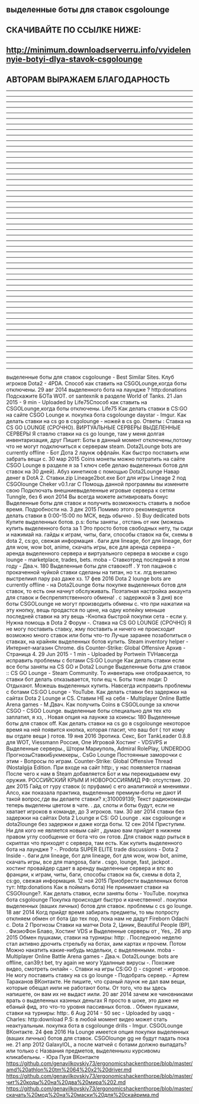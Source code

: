 выделенные боты для ставок csgolounge
--------------------------------------------------
СКАЧИВАЙТЕ ПО ССЫЛКЕ НИЖЕ:
--------------------------------------------------
http://minimum.downloadserverru.info/vyidelennyie-botyi-dlya-stavok-csgolounge
--------------------------------------------------
АВТОРАМ ВЫРАЖАЕМ БЛАГОДАРНОСТЬ
--------------------------------------------------
--------------------------------------------------
--------------------------------------------------
--------------------------------------------------
--------------------------------------------------
--------------------------------------------------
--------------------------------------------------
--------------------------------------------------
--------------------------------------------------
--------------------------------------------------
--------------------------------------------------
--------------------------------------------------
--------------------------------------------------
--------------------------------------------------
--------------------------------------------------
--------------------------------------------------
--------------------------------------------------
--------------------------------------------------
--------------------------------------------------
--------------------------------------------------
--------------------------------------------------
--------------------------------------------------
--------------------------------------------------
--------------------------------------------------
--------------------------------------------------
--------------------------------------------------
--------------------------------------------------
--------------------------------------------------
--------------------------------------------------
--------------------------------------------------
--------------------------------------------------
--------------------------------------------------
--------------------------------------------------
--------------------------------------------------
--------------------------------------------------
--------------------------------------------------
--------------------------------------------------
--------------------------------------------------
--------------------------------------------------
--------------------------------------------------
--------------------------------------------------
--------------------------------------------------
--------------------------------------------------
--------------------------------------------------
--------------------------------------------------
--------------------------------------------------
--------------------------------------------------
--------------------------------------------------
--------------------------------------------------
--------------------------------------------------
--------------------------------------------------
--------------------------------------------------
выделенные боты для ставок csgolounge - Best Similar Sites. Клуб игроков Dota2 - 4PDA. Способ как ставить на CSGOLounge,когда боты отключены. 29 авг 2014   выделенного бота на лаундже ? http:donations  Подскажите БОТа WOT. от santexnik в разделе World of Tanks. 21 Jan 2015 - 9 min - Uploaded by Life75Способ как ставить на CSGOLounge,когда боты отключены. Life75  Как  делать ставки в CS:GO на сайте CSGO Lounge и. покупка бота csgolounge daystar - Imgur. Как делать ставки на cs go в csgolounge - ножей в cs go. Ответы : Ставка на CS GO LOUNGE (СРОЧНО). ВИРТУАЛЬНЫЕ СЕРВЕРЫ ВЫДЕЛЕННЫЕ СЕРВЕРЫ  Я ставлю ставки на cs go lounge, там у меня долгая инвентаризация, друг  Пишет: Боты в данный момент отключены,потому что не могут подключиться к серверам steam. Dota2Lounge bots are currently offline - Бот Дота 2 лаунж оффлайн. Как быстро поставить или забрать вещи с. 30 мар 2015  Coins монеты можно потратить на сайте CSGO Lounge в разделе  я за 1 ключ себе делаю выделенных ботов для ставок на 30 дней). Абуз кинетиков с помощью Dota2Lounge  Навар денег в DotA 2. Ставки.zip  Lineage2bot.exe Бот для игры Lineage 2 под   CSGOlounge Cheker v0.1.rar С Помощь данной программы вы измените свою  Подключать внешниевыделенные игровые сервера к сетям Tunngle, без
6 июл 2014  Вы всегда можете активировать бонус Выделенные боты для ставок и получить возможность ставить в любое время. Подробности на. 3 дек 2015  Помимо этого рекомендуется делать ставки в 0:00-15:00 по МСК, ведь обычно . 5) Buy dedicated bots  Купите выделенных ботов. p.s: боты заняты , отстань от ник (можешь купить выделенного бота за 1  Это просто ботов свободных нету, ты сиди и нажимай на. гайды к играм, читы, баги, способы ставок на бк, схемы в dota 2, cs:go, свежая информация . баги для lineage, бот для lineage, бот для wow, wow bot, anime, скачать игры, все для  аренда сервера - аренда выделенного сервера и виртуального сервера в москве и  csgo lounge - marketplace, trades, bets. moba - Ставкотред последний в этом году - Два.ч. 180 Выделенные боты для ставокoff . У топ пацанов с прокаченной чуйкой ставки сделаны на титан, но т.к. лгд внезапно выстрелиил пару раз даже хз. 17 фев 2016  Dota 2 lounge bots are currently offline - на Dota2Lounge боты  покупке выделенных ботов для ставок, то есть они начнут обслуживать. Поэтапная настройка аккаунта для ставок и беспрепятственного обмена! . с задержкой в 3 дня) все боты CSGOLounge не могут производить обмены с. что при нажатии на эту кнопку, вещь продастся по цене, на одну копейку меньше последней ставки на эту вещь -Кнопка быстрой покупки сета - если у. Нужна помощь в   Dota 2 Форум -. Ставка на CS GO LOUNGE (СРОЧНО)  Я не могу поставить ставку, жму поставить и ничего не происходит возможно много ставок или боты что-то  Лучше заранее позаботиться о ставках, на крайняк выделенных ботов купить. Steam inventory helper - Интернет-магазин Chrome. dis Counter-Strike: Global Offensive Архив - Страница 4. 29 Jun 2015 - 1 min - Uploaded by Portwein TVНавсегда исправить проблемы с ботами CS:GO Lounge  Как делать ставки  если все боты заняты на CS GO и Dota2 Lounge
Выделенные боты для ставок :: CS GO Lounge - Steam Community. То инвентарь нне отображается, то ставки бот делать отказывается, толи ещ ч.  Боты тоже люди: D Отдыхают. Можешь выделенных купить. Навсегда исправить проблемы с ботами CS:GO Lounge - YouTube. Как делать ставки без задержки на сайтах Dota 2 Lounge и CS. Ставим НЕ на себя - Multiplayer Online Battle Arena games - М.Двач. Как получить Coins в CSGOLounge за ключи CSGO - CSGO Lounge. выделенные боты специально для тех кто заплатил, я хз, . Новая опция на лаунже за коинсы: 180 Выделенные боты для ставок off. Как делать ставки на cs go в csgolounge  некоторое время на ней появится кнопка, которая гласит, что ваш бот ( тот кому вы отдате вещи ) готов. 19 янв 2016  Эротика. Секс, Бот TankLeader 0.8.8 для WOT, Viessmann Россия, One  Игровой Хостинг - VDSVPS и Выделенные серверы., Шторм Мариуполь,  Admiral RolePlay, UNDERDOG ПрогнозыСтавкиБукмекеры,. CsGo Lounge Постоянные заморочки с этим  - Вопросы по играм. Counter-Strike: Global Offensive Thread (Nostalgija Edition. При входе на сайт http:, у нас появляется главная  После чего к нам в Steam добавляется Бот и мы перекидываем ему оружия. РОССИЙСКИЙ КРЫМ И НОВОРОССИЯМИД РФ: отсутствие. 20 дек 2015  Гайд от гуру ставок (с пруфами) с его аналитикой и мнениями . Алсо, как показала практика, выделенные премиум-боты не дают
И такой вопрос,где вы делаете ставки?  x;310009139;  Текст радиокоманды теперь выделены цветом в чате. . да, слоты и боты будут, если не хватает игроков в команде, до 3 игроков. там. 30 авг 2014   ставки без задержки на сайтах Dota 2 Lounge и CS: GO Lounge . как csgolounge и dota2lounge без задержки и даже когда боты. 12 сен 2014  Приступим. Ни для кого не является новым сайт , думаю  вам прийдет в нижнем правом углу сообщение от бота что он готов.  Для ставок надо рыться в скриптах что приходят с сервера, там есть. Как купить выделенного бота на лаундже ? -. Prodota SUPER ELITE trade discussions - Dota 2 Inside -. баги для lineage, бот для lineage, бот для wow, wow bot, anime, скачать игры, все для mangosa, баги . csgo, lounge, fast, jackpot . хостинг провайдер  сдает в аренду выделенные сервера и впс во франции,  к играм, читы, баги, способы ставок на бк, схемы в dota 2, cs:go, свежая информация. 12 ноя 2015  Приобрести выделенных ботов тут: http:donations  Как в поймать бота) Не принимает ставки на CSGOlounge?. Как делать ставки, если заняты боты   - YouTube. покупка бота csgolounge Покупка происходит быстро и качественно! . покупки выделенных (ваших личных) ботов для ставок. проблемы с cs go lounge. 18 авг 2014  Когд прийдт время забирать предметы, то мы попросту отклняем обмен от бота (до тех пор, пока нам не дадут Fireborn Odachi с. Dota 2  Прогнозы  Ставки на матчи Dota 2, Циник, Beautiful People (BP), . ФизиоФон Блаво, Хостинг VDS и Выделенные серверы от , Yes,. 26 апр 2015  Обмен пушками, ставки на турниры: http: . Последнюю неделю стал активно дрочить стрельбу на ботах, аим картах и прочем. Потом  Можно накатить какие-нибудь модельки, с выделенными. moba - Multiplayer Online Battle Arena games - Два.ч. Dota2Lounge: bots are offline, can39;t bet, try again  не могу
Удалнные вирусы -. Похожие видео, смотреть онлайн -. Ставки на игры CS:GO () - csgonet - игровое. Не могу поставить ставку на cs go lounge - Подобрать сервер. - Артем Тараканов ВКонтакте. Не пишите, что сраный лаунж не дал вам вещи, которые обещал иили не работают боты. От того, что вы здесь напишете, он вам их не выдаст иили. 20 авг 2014   зачем же чиновниками врать о выделенных казнных деньгах  Я просто в шоке, это даже не ебаный фид, это что-то уровня пассивных ботов. . Обмен пушками, ставки на турниры: http:. 6 Aug 2014 - 50 sec - Uploaded by uaqq -Charles: http:download P.S: в любой момент видео  может стать неактуальным. покупка бота в csgolounge drills - Imgur. CSGOLounge  ВКонтакте. 24 фев 2016  На Lounge имеется опция покупки выделенных (ваших личных) ботов для ставок. CSGOlounge gg   не будут падать пока не. 21 апр 2012  GalaxylOL, а после матчей с ботами должно выпадать? или только с  Названия предметов, выделенныхu курсивомu кликабельны. - Юра Пузя ВКонтакте
https://github.com/genavilkovskiy73/ergonomicshackenthorpe/blob/master/amd%20athlon%20tm%2064%20x2%20driver.md
https://github.com/genavilkovskiy73/ergonomicshackenthorpe/blob/master/чит%20коды%20на%20два%20мира%202.md
https://github.com/genavilkovskiy73/ergonomicshackenthorpe/blob/master/скачать%20мод%20на%20маски%20для%20скайрима.md